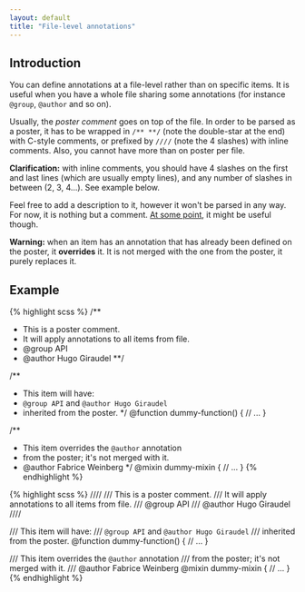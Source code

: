 ```yaml
---
layout: default
title: "File-level annotations"
---
```


## Introduction

You can define annotations at a file-level rather than on specific items. It is useful when you have a whole file sharing some annotations (for instance `@group`, `@author` and so on).

Usually, the *poster comment* goes on top of the file. In order to be parsed as a poster, it has to be wrapped in `/** **/` (note the double-star at the end) with C-style comments, or prefixed by `////` (note the 4 slashes) with inline comments. Also, you cannot have more than on poster per file.

<p class="note  note--info"><strong>Clarification:</strong> with inline comments, you should have 4 slashes on the first and last lines (which are usually empty lines), and any number of slashes in between (2, 3, 4...). See example below.</p>

Feel free to add a description to it, however it won't be parsed in any way. For now, it is nothing but a comment. [At some point](https://github.com/SassDoc/sassdoc/issues/256), it might be useful though.

<p class="note  note--warning"><strong>Warning:</strong> when an item has an annotation that has already been defined on the poster, it <strong>overrides</strong> it. It is not merged with the one from the poster, it purely replaces it.</p>

## Example

{% highlight scss %}
/**
 * This is a poster comment.
 * It will apply annotations to all items from file.
 * @group API
 * @author Hugo Giraudel
 **/

/**
 * This item will have:
 * `@group API` and `@author Hugo Giraudel`
 * inherited from the poster.
 */
@function dummy-function() {
  // ...
}

/**
 * This item overrides the `@author` annotation
 * from the poster; it's not merged with it.
 * @author Fabrice Weinberg
 */
@mixin dummy-mixin {
  // ...
}
{% endhighlight %}

{% highlight scss %}
////
/// This is a poster comment.
/// It will apply annotations to all items from file.
/// @group API
/// @author Hugo Giraudel
////

/// This item will have:
/// `@group API` and `@author Hugo Giraudel`
/// inherited from the poster.
@function dummy-function() {
  // ...
}

/// This item overrides the `@author` annotation
/// from the poster; it's not merged with it.
/// @author Fabrice Weinberg
@mixin dummy-mixin {
  // ...
}
{% endhighlight %}
